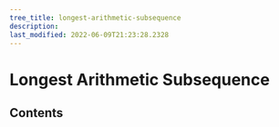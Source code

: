 ```yaml
---
tree_title: longest-arithmetic-subsequence
description: 
last_modified: 2022-06-09T21:23:28.2328
---
```


# Longest Arithmetic Subsequence

## Contents
